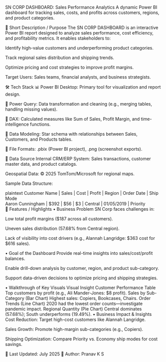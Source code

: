 SN CORP DASHBOARD: Sales Performance Analytics
A dynamic Power BI dashboard for tracking sales, costs, and profits across customers, regions, and product categories.

📌 Short Description / Purpose
The SN CORP DASHBOARD is an interactive Power BI report designed to analyze sales performance, cost efficiency, and profitability metrics. It enables stakeholders to:

Identify high-value customers and underperforming product categories.

Track regional sales distribution and shipping trends.

Optimize pricing and cost strategies to improve profit margins.

Target Users: Sales teams, financial analysts, and business strategists.

🛠️ Tech Stack
📊 Power BI Desktop: Primary tool for visualization and report design.

📂 Power Query: Data transformation and cleaning (e.g., merging tables, handling missing values).

🧠 DAX: Calculated measures like Sum of Sales, Profit Margin, and time-intelligence functions.

📝 Data Modeling: Star schema with relationships between Sales, Customers, and Products tables.

📁 File Formats: .pbix (Power BI project), .png (screenshot exports).

📂 Data Source
Internal CRM/ERP System: Sales transactions, customer master data, and product catalogs.

Geospatial Data: © 2025 TomTom/Microsoft for regional maps.

Sample Data Structure:

plaintext
Customer Name | Sales | Cost | Profit | Region | Order Date | Ship Mode  
Aaron Cunningham | $392 | $56 | $3 | Central | 01/05/2019 | Priority  
🎯 Features / Highlights
• Business Problem
SN Corp faces challenges in:

Low total profit margins ($187 across all customers).

Uneven sales distribution (57.68% from Central region).

Lack of visibility into cost drivers (e.g., Alannah Langridge: $363 cost for $616 sales).

• Goal of the Dashboard
Provide real-time insights into sales/cost/profit balances.

Enable drill-down analysis by customer, region, and product sub-category.

Support data-driven decisions to optimize pricing and shipping strategies.

• Walkthrough of Key Visuals
Visual	Insight
Customer Performance Table	Top customers by profit (e.g., Ali Mander-Jones: $8 profit).
Sales by Sub-Category (Bar Chart)	Highest sales: Copiers, Bookcases, Chairs.
Order Trends (Line Chart)	2020 had the lowest order counts—investigate pandemic impact.
Regional Quantity (Pie Chart)	Central dominates (57.68%); South underperforms (19.49%).
• Business Impact & Insights
Cost Reduction: Target high-cost customers like Alannah Langridge.

Sales Growth: Promote high-margin sub-categories (e.g., Copiers).

Shipping Optimization: Compare Priority vs. Economy ship modes for cost savings.




📅 Last Updated: July 2025
👤 Author: Pranav K S


